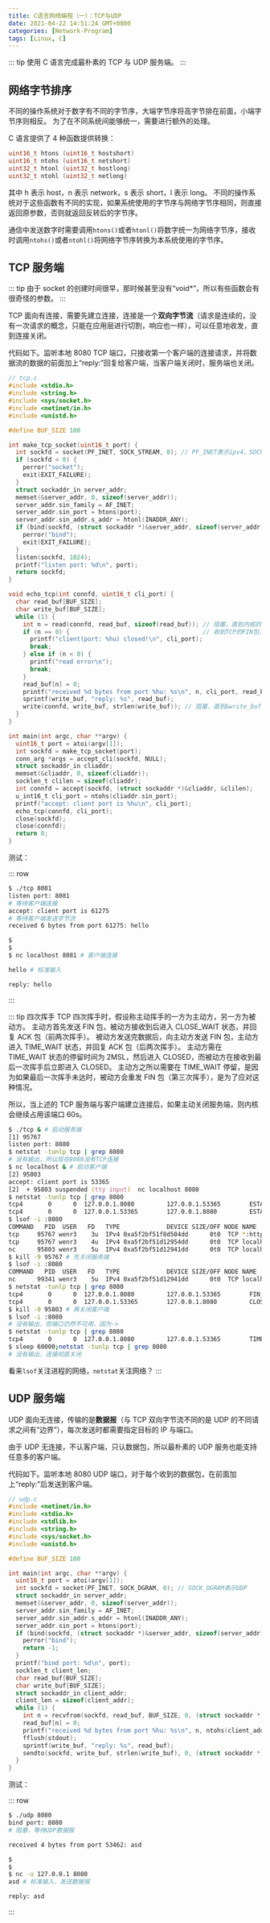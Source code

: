 ```yaml
---
title: C语言网络编程（一）：TCP与UDP
date: 2021-04-22 14:51:24 GMT+0800
categories: [Network-Program]
tags: [Linux, C]
---
```


::: tip
使用 C 语言完成最朴素的 TCP 与 UDP 服务端。
:::

<!-- more -->

## 网络字节排序

不同的操作系统对于数字有不同的字节序，大端字节序将高字节排在前面，小端字节序则相反。
为了在不同系统间能够统一，需要进行额外的处理。

C 语言提供了 4 种函数提供转换：

```c
uint16_t htons (uint16_t hostshort)
uint16_t ntohs (uint16_t netshort)
uint32_t htonl (uint32_t hostlong)
uint32_t ntohl (uint32_t netlong)
```

其中 h 表示 host，n 表示 network，s 表示 short，l 表示 long。
不同的操作系统对于这些函数有不同的实现，如果系统使用的字节序与网络字节序相同，则直接返回原参数，否则就返回反转后的字节序。

通信中发送数字时需要调用`htons()`或者`htonl()`将数字统一为网络字节序，接收时调用`ntohs()`或者`ntohl()`将网络字节序转换为本系统使用的字节序。

## TCP 服务端

::: tip
由于 socket 的创建时间很早，那时候甚至没有“void\*”，所以有些函数会有很奇怪的参数。
:::

TCP 面向有连接，需要先建立连接，连接是一个**双向字节流**（请求是连续的，没有一次请求的概念，只能在应用层进行切割，响应也一样），可以任意地收发，直到连接关闭。

代码如下。监听本地 8080 TCP 端口，只接收第一个客户端的连接请求，并将数据流的数据的前面加上“reply:”回复给客户端，当客户端关闭时，服务端也关闭。

```c
// tcp.c
#include <stdio.h>
#include <string.h>
#include <sys/socket.h>
#include <netinet/in.h>
#include <unistd.h>

#define BUF_SIZE 100

int make_tcp_socket(uint16_t port) {
  int sockfd = socket(PF_INET, SOCK_STREAM, 0); // PF_INET表示ipv4，SOCK_STREAM表示TCP
  if (sockfd < 0) {
    perror("socket");
    exit(EXIT_FAILURE);
  }
  struct sockaddr_in server_addr;
  memset(&server_addr, 0, sizeof(server_addr));
  server_addr.sin_family = AF_INET;
  server_addr.sin_port = htons(port);
  server_addr.sin_addr.s_addr = htonl(INADDR_ANY);                              // 监听所有地址
  if (bind(sockfd, (struct sockaddr *)&server_addr, sizeof(server_addr)) < 0) { // 绑定到本地的某个端口
    perror("bind");
    exit(EXIT_FAILURE);
  }
  listen(sockfd, 1024);
  printf("listen port: %d\n", port);
  return sockfd;
}

void echo_tcp(int connfd, uint16_t cli_port) {
  char read_buf[BUF_SIZE];
  char write_buf[BUF_SIZE];
  while (1) {
    int n = read(connfd, read_buf, sizeof(read_buf)); // 阻塞，直到内核的接收缓冲区有数据并拷贝到&read_buf
    if (n == 0) {                                     // 收到TCP的FIN包，即客户端不再发送数据
      printf("client(port: %hu) closed!\n", cli_port);
      break;
    } else if (n < 0) {
      printf("read error\n");
      break;
    }
    read_buf[n] = 0;
    printf("received %d bytes from port %hu: %s\n", n, cli_port, read_buf);
    sprintf(write_buf, "reply: %s", read_buf);
    write(connfd, write_buf, strlen(write_buf)); // 阻塞，直到&write_buf的数据拷贝到内核的发送缓冲区
  }
}

int main(int argc, char **argv) {
  uint16_t port = atoi(argv[1]);
  int sockfd = make_tcp_socket(port);
  conn_arg *args = accept_cli(sockfd, NULL);
  struct sockaddr_in cliaddr;
  memset(&cliaddr, 0, sizeof(cliaddr));
  socklen_t clilen = sizeof(cliaddr);
  int connfd = accept(sockfd, (struct sockaddr *)&cliaddr, &clilen);
  u_int16_t cli_port = ntohs(cliaddr.sin_port);
  printf("accept: client port is %hu\n", cli_port);
  echo_tcp(connfd, cli_port);
  close(sockfd);
  close(connfd);
  return 0;
}
```

测试：

::: row

```zsh
$ ./tcp 8081
listen port: 8081
# 等待客户端连接
accept: client port is 61275
# 等待客户端发送字节流
received 6 bytes from port 61275: hello

```

```zsh
$
$
$ nc localhost 8081 # 客户端连接

hello # 标准输入

reply: hello
```

:::

::: tip 四次挥手
TCP 四次挥手时，假设称主动挥手的一方为主动方，另一方为被动方。
主动方首先发送 FIN 包，被动方接收到后进入 CLOSE_WAIT 状态，并回复 ACK 包（前两次挥手）。
被动方发送完数据后，向主动方发送 FIN 包，主动方进入 TIME_WAIT 状态，并回复 ACK 包（后两次挥手）。
主动方需在 TIME_WAIT 状态的停留时间为 2MSL，然后进入 CLOSED，而被动方在接收到最后一次挥手后立即进入 CLOSED。
主动方之所以需要在 TIME_WAIT 停留，是因为如果最后一次挥手未达时，被动方会重发 FIN 包（第三次挥手），是为了应对这种情况。

所以，当上述的 TCP 服务端与客户端建立连接后，如果主动关闭服务端，则内核会继续占用该端口 60s。

```zsh
$ ./tcp & # 启动服务端
[1] 95767
listen port: 8080
$ netstat -tunlp tcp | grep 8080
# 没有输出，所以现在8080没有TCP连接
$ nc localhost & # 启动客户端
[2] 95803
accept: client port is 53365
[2]  + 95803 suspended (tty input)  nc localhost 8080
$ netstat -tunlp tcp | grep 8080
tcp4       0      0  127.0.0.1.8080         127.0.0.1.53365        ESTABLISHED # 服务端
tcp4       0      0  127.0.0.1.53365        127.0.0.1.8080         ESTABLISHED # 客户端
$ lsof -i :8080
COMMAND   PID  USER   FD   TYPE             DEVICE SIZE/OFF NODE NAME
tcp     95767 wenr3    3u  IPv4 0xa5f2bf51f8d504dd      0t0  TCP *:http-alt (LISTEN)
tcp     95767 wenr3    4u  IPv4 0xa5f2bf51d12954dd      0t0  TCP localhost:http-alt->localhost:53365 (ESTABLISHED)
nc      95803 wenr3    5u  IPv4 0xa5f2bf51d12941dd      0t0  TCP localhost:53365->localhost:http-alt (ESTABLISHED)
$ kill -9 95767 # 先关闭服务端
$ lsof -i :8080
COMMAND   PID  USER   FD   TYPE             DEVICE SIZE/OFF NODE NAME
nc      99341 wenr3    5u  IPv4 0xa5f2bf51d12941dd      0t0  TCP localhost:53365->localhost:http-alt (CLOSE_WAIT)
$ netstat -tunlp tcp | grep 8080
tcp4       0      0  127.0.0.1.8080         127.0.0.1.53365        FIN_WAIT_2 # 服务端
tcp4       0      0  127.0.0.1.53365        127.0.0.1.8080         CLOSE_WAIT # 客户端
$ kill -9 95803 # 再关闭客户端
$ lsof -i :8080
# 没有输出，但端口仍然不可用，因为->
$ netstat -tunlp tcp | grep 8080
tcp4       0      0  127.0.0.1.8080         127.0.0.1.53365        TIME_WAIT # 服务端
$ sleep 60000;netstat -tunlp tcp | grep 8080
# 没有输出，连接彻底关闭
```

看来`lsof`关注进程的网络，`netstat`关注网络？
:::

## UDP 服务端

UDP 面向无连接，传输的是**数据报**（与 TCP 双向字节流不同的是 UDP 的不同请求之间有“边界”），每次发送时都需要指定目标的 IP 与端口。

由于 UDP 无连接，不认客户端，只认数据包，所以最朴素的 UDP 服务也能支持任意多的客户端。

代码如下。监听本地 8080 UDP 端口，对于每个收到的数据包，在前面加上“reply:”后发送到客户端。

```C
// udp.c
#include <netinet/in.h>
#include <stdio.h>
#include <stdlib.h>
#include <string.h>
#include <sys/socket.h>
#include <unistd.h>

#define BUF_SIZE 100

int main(int argc, char **argv) {
  uint16_t port = atoi(argv[1]);
  int sockfd = socket(PF_INET, SOCK_DGRAM, 0); // SOCK_DGRAM表示UDP
  struct sockaddr_in server_addr;
  memset(&server_addr, 0, sizeof(server_addr));
  server_addr.sin_family = AF_INET;
  server_addr.sin_addr.s_addr = htonl(INADDR_ANY);
  server_addr.sin_port = htons(port);
  if (bind(sockfd, (struct sockaddr *)&server_addr, sizeof(server_addr)) < 0) { // 监听UDP端口
    perror("bind");
    return -1;
  }
  printf("bind port: %d\n", port);
  socklen_t client_len;
  char read_buf[BUF_SIZE];
  char write_buf[BUF_SIZE];
  struct sockaddr_in client_addr;
  client_len = sizeof(client_addr);
  while (1) {
    int n = recvfrom(sockfd, read_buf, BUF_SIZE, 0, (struct sockaddr *)&client_addr, &client_len); // 阻塞。&client_addr可以为NULL，但是NULL就不能响应，因为不知道客户端
    read_buf[n] = 0;
    printf("received %d bytes from port %hu: %s\n", n, ntohs(client_addr.sin_port), read_buf);
    fflush(stdout);
    sprintf(write_buf, "reply: %s", read_buf);
    sendto(sockfd, write_buf, strlen(write_buf), 0, (struct sockaddr *)&client_addr, client_len); // 阻塞。一定要有客户端IP与端口
  }
}
```

测试：

::: row

```zsh
$ ./udp 8080
bind port: 8080
# 阻塞，等待UDP数据报

received 4 bytes from port 53462: asd
```

```zsh
$
$
$ nc -u 127.0.0.1 8080
asd # 标准输入，发送数据报

reply: asd
```

:::
